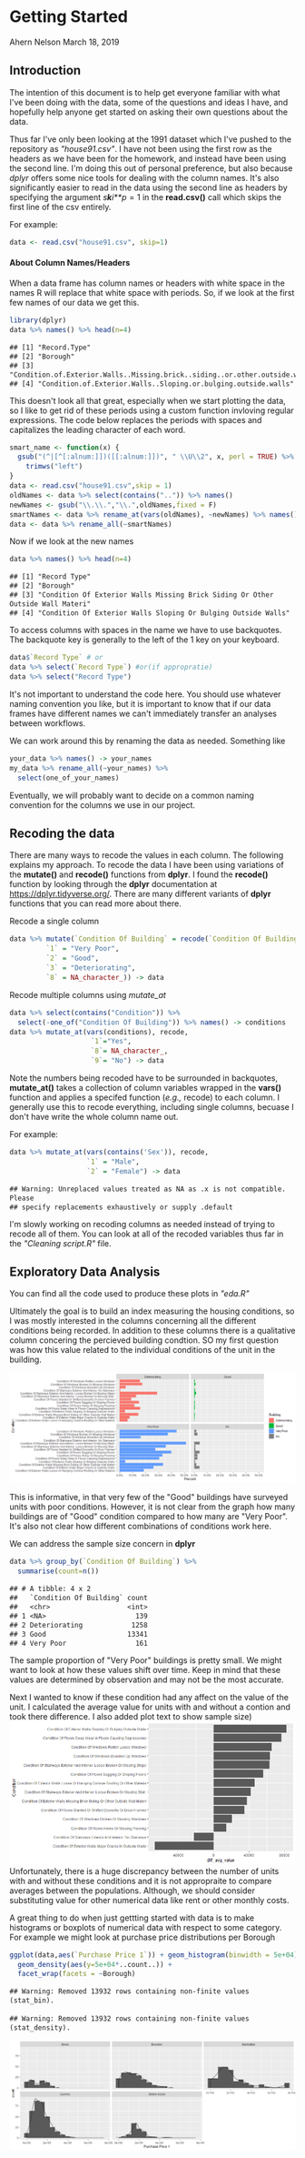 Getting Started
================
Ahern Nelson
March 18, 2019

Introduction
------------

The intention of this document is to help get everyone familiar with what I've been doing with the data, some of the questions and ideas I have, and hopefully help anyone get started on asking their own questions about the data.

Thus far I've only been looking at the 1991 dataset which I've pushed to the repository as *"house91.csv"*. I have not been using the first row as the headers as we have been for the homework, and instead have been using the second line. I'm doing this out of personal preference, but also because *dplyr* offers some nice tools for dealing with the column names. It's also significantly easier to read in the data using the second line as headers by specifying the argument *s**k**i**p* = 1 in the **read.csv()** call which skips the first line of the csv entirely.

For example:

``` r
data <- read.csv("house91.csv", skip=1)
```

#### About Column Names/Headers

When a data frame has column names or headers with white space in the names R will replace that white space with periods. So, if we look at the first few names of our data we get this.

``` r
library(dplyr)
data %>% names() %>% head(n=4)
```

    ## [1] "Record.Type"                                                                     
    ## [2] "Borough"                                                                         
    ## [3] "Condition.of.Exterior.Walls..Missing.brick..siding..or.other.outside.wall.materi"
    ## [4] "Condition.of.Exterior.Walls..Sloping.or.bulging.outside.walls"

This doesn't look all that great, especially when we start plotting the data, so I like to get rid of these periods using a custom function invloving regular expressions. The code below replaces the periods with spaces and capitalizes the leading character of each word.

``` r
smart_name <- function(x) {
  gsub("(^|[^[:alnum:]])([[:alnum:]])", " \\U\\2", x, perl = TRUE) %>%
    trimws("left")
}
data <- read.csv("house91.csv",skip = 1)
oldNames <- data %>% select(contains("..")) %>% names()
newNames <- gsub("\\.\\.","\\.",oldNames,fixed = F)
smartNames <- data %>% rename_at(vars(oldNames), ~newNames) %>% names()%>% smart_name()
data <- data %>% rename_all(~smartNames)
```

Now if we look at the new names

``` r
data %>% names() %>% head(n=4)
```

    ## [1] "Record Type"                                                                  
    ## [2] "Borough"                                                                      
    ## [3] "Condition Of Exterior Walls Missing Brick Siding Or Other Outside Wall Materi"
    ## [4] "Condition Of Exterior Walls Sloping Or Bulging Outside Walls"

To access columns with spaces in the name we have to use backquotes. The backquote key is generally to the left of the 1 key on your keyboard.

``` r
data$`Record Type` # or
data %>% select(`Record Type`) #or(if appropratie)
data %>% select("Record Type")
```

It's not important to understand the code here. You should use whatever naming convention you like, but it is important to know that if our data frames have different names we can't immediately transfer an analyses between workflows.

We can work around this by renaming the data as needed. Something like

``` r
your_data %>% names() -> your_names
my_data %>% rename_all(~your_names) %>%
  select(one_of_your_names)
```

Eventually, we will probably want to decide on a common naming convention for the columns we use in our project.

Recoding the data
-----------------

There are many ways to recode the values in each column. The following explains my approach. To recode the data I have been using variations of the **mutate()** and **recode()** functions from **dplyr**. I found the **recode()** function by looking through the **dplyr** documentation at <https://dplyr.tidyverse.org/>. There are many different variants of **dplyr** functions that you can read more about there.

Recode a single column

``` r
data %>% mutate(`Condition Of Building` = recode(`Condition Of Building`,
         `1` = "Very Poor",
         `2` = "Good",
         `3` = "Deteriorating",
         `8` = NA_character_)) -> data
```

Recode multiple columns using *mutate\_at*

``` r
data %>% select(contains("Condition")) %>% 
  select(-one_of("Condition Of Building")) %>% names() -> conditions
data %>% mutate_at(vars(conditions), recode, 
                    `1`="Yes", 
                    `8`= NA_character_, 
                    `9`= "No") -> data
```

Note the numbers being recoded have to be surrounded in backquotes, **mutate\_at()** takes a collection of column variables wrapped in the **vars()** function and applies a specifed function (*e.g.,* recode) to each column. I generally use this to recode everything, including single columns, becuase I don't have write the whole column name out.

For example:

``` r
data %>% mutate_at(vars(contains('Sex')), recode,
                   `1` = "Male",
                   `2` = "Female") -> data
```

    ## Warning: Unreplaced values treated as NA as .x is not compatible. Please
    ## specify replacements exhaustively or supply .default

I'm slowly working on recoding columns as needed instead of trying to recode all of them. You can look at all of the recoded variables thus far in the *"Cleaning script.R"* file.

Exploratory Data Analysis
-------------------------

You can find all the code used to produce these plots in *"eda.R"*

Ultimately the goal is to build an index measuring the housing conditions, so I was mostly interested in the columns concerning all the different conditions being recorded. In addition to these columns there is a qualitative column concering the percieved building condtion. SO my first question was how this value related to the individual conditions of the unit in the building.

![](Getting_Started_files/figure-markdown_github/unnamed-chunk-2-1.png)

This is informative, in that very few of the "Good" buildings have surveyed units with poor conditions. However, it is not clear from the graph how many buildings are of "Good" condition compared to how many are "Very Poor". It's also not clear how different combinations of conditions work here.

We can address the sample size concern in **dplyr**

``` r
data %>% group_by(`Condition Of Building`) %>%
  summarise(count=n())
```

    ## # A tibble: 4 x 2
    ##   `Condition Of Building` count
    ##   <chr>                   <int>
    ## 1 <NA>                      139
    ## 2 Deteriorating            1258
    ## 3 Good                    13341
    ## 4 Very Poor                 161

The sample proportion of "Very Poor" buildings is pretty small. We might want to look at how these values shift over time. Keep in mind that these values are determined by observation and may not be the most accurate.

Next I wanted to know if these condition had any affect on the value of the unit. I calculated the average value for units with and without a contion and took there difference. I also added plot text to show sample size) ![](Getting_Started_files/figure-markdown_github/differences-1.png) Unfortunately, there is a huge discrepancy between the number of units with and without these conditions and it is not appropraite to compare averages between the populations. Although, we should consider substituting value for other numerical data like rent or other monthly costs.

A great thing to do when just gettting started with data is to make histograms or boxplots of numerical data with respect to some category. For example we might look at purchase price distributions per Borough

``` r
ggplot(data,aes(`Purchase Price 1`)) + geom_histogram(binwidth = 5e+04) + 
  geom_density(aes(y=5e+04*..count..)) +
  facet_wrap(facets = ~Borough)
```

    ## Warning: Removed 13932 rows containing non-finite values (stat_bin).

    ## Warning: Removed 13932 rows containing non-finite values (stat_density).

![](Getting_Started_files/figure-markdown_github/unnamed-chunk-4-1.png)
